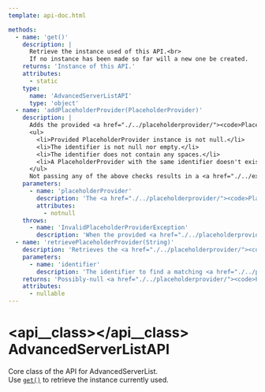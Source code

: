 ```yaml
---
template: api-doc.html

methods:
  - name: 'get()'
    description: |
      Retrieve the instance used of this API.<br>
      If no instance has been made so far will a new one be created.
    returns: 'Instance of this API.'
    attributes:
      - static
    type:
      name: 'AdvancedServerListAPI'
      type: 'object'
  - name: 'addPlaceholderProvider(PlaceholderProvider)'
    description: |
      Adds the provided <a href="./../placeholderprovider/"><code>PlaceholderProvider</code></a> to the list, if it passes the following checks:<br>
      <ul>
        <li>Provided PlaceholderProvider instance is not null.</li>
        <li>The identifier is not null nor empty.</li>
        <li>The identifier does not contain any spaces.</li>
        <li>A PlaceholderProvider with the same identifier doesn't exist already.</li>
      </ul>
      Not passing any of the above checks results in a <a href="./../exceptions/invalidplaceholderproviderexception/"><code>InvalidPlaceholderProviderException</code></a> being thrown.
    parameters:
      - name: 'placeholderProvider'
        description: 'The <a href="./../placeholderprovider/"><code>PlaceholderProvider</code></a> to add.'
        attributes:
          - notnull
    throws:
      - name: 'InvalidPlaceholderProviderException'
        description: 'When the provided <a href="./../placeholderprovider/"><code>PlaceholderProvider</code> instance</a> is null, has a null or empty identifier, the identifier contains spaces, or another PlaceholderProvider with the same identifier is already in use.'
  - name: 'retrievePlaceholderProvider(String)'
    description: 'Retrieves the <a href="./../placeholderprovider/"><code>PlaceholderProvider</code></a> associated with the provided identifier, or <code>null</code> should no such entry exist.'
    parameters:
      - name: 'identifier'
        description: 'The identifier to find a matching <a href="./../placeholderprovider/"><code>PlaceholderProvider</code></a> for.'
    returns: 'Possibly-null <a href="./../placeholderprovider/"><code>PlaceholderProvider</code> instance</a>.'
    attributes:
      - nullable
---
```


# <api__class></api__class> AdvancedServerListAPI

Core class of the API for AdvancedServerList.  
Use [`get()`](#get) to retrieve the instance currently used.